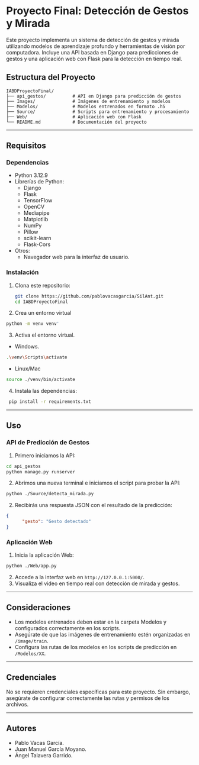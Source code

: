# Proyecto Final: Detección de Gestos y Mirada

Este proyecto implementa un sistema de detección de gestos y mirada utilizando modelos de aprendizaje profundo y herramientas de visión por computadora. Incluye una API basada en Django para predicciones de gestos y una aplicación web con Flask para la detección en tiempo real.


## **Estructura del Proyecto**

```
IABDProyectoFinal/
├── api_gestos/          # API en Django para predicción de gestos
├── Images/              # Imágenes de entrenamiento y modelos
├── Modelos/             # Modelos entrenados en formato .h5
├── Source/              # Scripts para entrenamiento y procesamiento
├── Web/                 # Aplicación web con Flask
└── README.md            # Documentación del proyecto
```

---

## **Requisitos**

### **Dependencias**
- Python 3.12.9 
- Librerías de Python:
  - Django
  - Flask
  - TensorFlow
  - OpenCV
  - Mediapipe
  - Matplotlib
  - NumPy
  - Pillow
  - scikit-learn
  - Flask-Cors
- Otros:
  - Navegador web para la interfaz de usuario.

### **Instalación**
1. Clona este repositorio:
   ```bash
   git clone https://github.com/pablovacasgarcia/SilAnt.git
   cd IABDProyectoFinal
   ```

2. Crea un entorno virtual
```bash 
python -m venv venv' 
```

3. Activa el entorno virtual.
- Windows.
```bash 
.\venv\Scripts\activate 
```

- Linux/Mac
```bash 
source ./venv/bin/activate 
```

4. Instala las dependencias:
```bash
 pip install -r requirements.txt
```

---

## **Uso**

### **API de Predicción de Gestos**
1. Primero iniciamos la API:
```bash
cd api_gestos
python manage.py runserver
```

2. Abrimos una nueva terminal e iniciamos el script para probar la API:
```bash
python ./Source/detecta_mirada.py
```

2. Recibirás una respuesta JSON con el resultado de la predicción:
```json
{
      "gesto": "Gesto detectado"
}
```

### **Aplicación Web**
1. Inicia la aplicación Web: 
 ```bash
python ./Web/app.py
 ```
2. Accede a la interfaz web en `http://127.0.0.1:5000/`.
3. Visualiza el video en tiempo real con detección de mirada y gestos.

---

## **Consideraciones**
- Los modelos entrenados deben estar en la carpeta Modelos y configurados correctamente en los scripts.
- Asegúrate de que las imágenes de entrenamiento estén organizadas en `/image/train`.
- Configura las rutas de los modelos en los scripts de predicción en `/Modelos/XX`.

---

## **Credenciales**
No se requieren credenciales específicas para este proyecto. Sin embargo, asegúrate de configurar correctamente las rutas y permisos de los archivos.

---

## **Autores**
- Pablo Vacas García.
- Juan Manuel García Moyano.
- Ángel Talavera Garrido.
